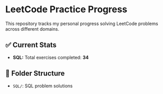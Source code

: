 # LeetCode Practice Progress

This repository tracks my personal progress solving LeetCode problems across different domains.

## ✅ Current Stats

- **SQL:** Total exercises completed: **34**

## 📁 Folder Structure

- `SQL/`: SQL problem solutions

